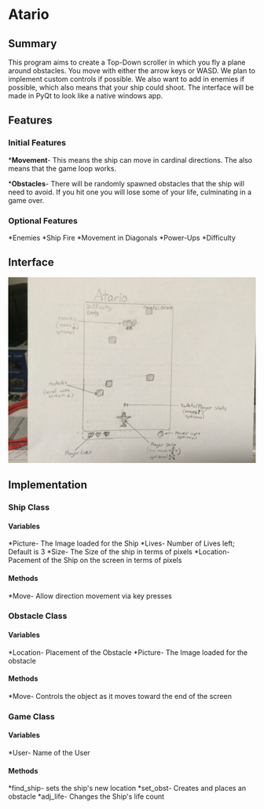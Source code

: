 # Atario

## Summary

This program aims to create a Top-Down scroller in which you fly a plane around obstacles.
You move with either the arrow keys or WASD.
We plan to implement custom controls if possible.
We also want to add in enemies if possible, which also means that your ship could shoot.
The interface will be made in PyQt to look like a native windows app.

## Features

### Initial Features

*__Movement__- This means the ship can move in cardinal directions.
The also means that the game loop works.

*__Obstacles__- There will be randomly spawned obstacles that the ship will need to avoid.
If you hit one you will lose some of your life, culminating in a game over.

### Optional Features

*Enemies
*Ship Fire
*Movement in Diagonals
*Power-Ups
*Difficulty

## Interface

![Basic Interface](Images/Specs_Interface.JPG)

## Implementation

### Ship Class

#### Variables
*Picture- The Image loaded for the Ship
*Lives- Number of Lives left; Default is 3
*Size- The Size of the ship in terms of pixels
*Location- Pacement of the Ship on the screen in terms of pixels

#### Methods
*Move- Allow direction movement via key presses

### Obstacle Class

#### Variables
*Location- Placement of the Obstacle
*Picture- The Image loaded for the obstacle

#### Methods
*Move- Controls the object as it moves toward the end of the screen

### Game Class

#### Variables
*User- Name of the User

#### Methods
*find_ship- sets the ship's new location
*set_obst- Creates and places an obstacle
*adj_life- Changes the Ship's life count

